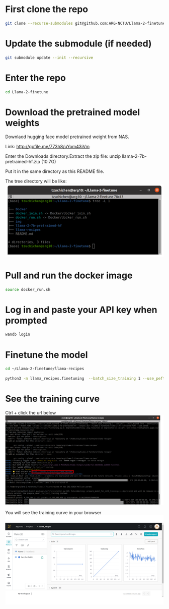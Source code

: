 # First clone the repo
```bash
git clone --recurse-submodules git@github.com:ARG-NCTU/Llama-2-finetune.git
```

# Update the submodule (if needed)
```bash
git submodule update --init --recursive
```

# Enter the repo
```bash
cd Llama-2-finetune
```

# Download the pretrained model weights
Downlaod hugging face model pretrained weight from NAS.

Link: http://gofile.me/773h8/uYom43iVm

Enter the Downloads directory.Extract the zip file: unzip llama-2-7b-pretrained-hf.zip (10.7G)

Put it in the same directory as this README file.

The tree directory will be like:
![Tree Dir](img/tree_dir.png)


# Pull and run the docker image
```bash
source docker_run.sh
```

# Log in and paste your API key when prompted
```bash
wandb login
```

# Finetune the model
```bash
cd ~/Llama-2-finetune/llama-recipes
```

```bash
python3 -m llama_recipes.finetuning  --batch_size_training 1 --use_peft --peft_method lora --quantization --use_fp16 --model_name ~/Llama-2-finetune/llama-2-7b-pretrained-hf --output_dir ~/Llama-2-finetune/llama-2-7b-finetuned-PERT --use_wandb
```

# See the training curve
Ctrl + click the url below
![Terminal View](img/enter_wandb.png)

You will see the training curve in your browser
![Training Curve](img/training_curve.png)

